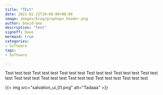 ```yaml
---
title: "TEst"
date: 2021-02-22T10:00:00+00:00
image: images/blog/graphops_header.png
author: David Gee
description: "Test"
signoff: Dave
mermaid: true
categories: 
- Software
tags:
- Software

---
```


Test test test Test test test Test test test Test test test Test test test Test test test Test test test Test test test Test test test Test test test Test test test

{{< img src="salvation_ui_01.png" alt="Tadaaa" >}}